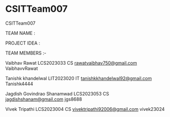 # CSITTeam007
CSITTeam007

TEAM NAME : 

PROJECT IDEA : 

TEAM MEMBERS :-

Vaibhav Rawat LCS2023033 CS rawatvaibhav750@gmail.com VaibhavvRawat

Tanishk khandelwal LIT2023020 IT tanishkkhandelwal92@gmail.com Tanishk4444

Jagdish Govindrao Shanamwad  LCS2023053  CS  jagdishshanam@gmail.com  jgs8688

Vivek Tripathi LCS2023004   CS  vivektripathi92006@gmail.com    vivek23024
